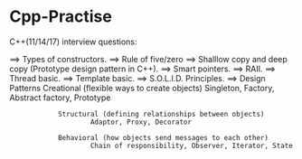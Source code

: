 # Cpp-Practise


C++(11/14/17) interview questions:

==> Types of constructors.
==> Rule of five/zero
==> Shalllow copy and deep copy (Prototype design pattern in C++).
==> Smart pointers.
==> RAII.
==> Thread basic.
==> Template basic.
==> S.O.L.I.D. Principles.
==> Design Patterns
                Creational (flexible ways to create objects)
                        Singleton, Factory, Abstract factory, Prototype
                
                Structural (defining relationships between objects)
                        Adaptor, Proxy, Decorator

                Behavioral (how objects send messages to each other)
                        Chain of responsibility, Observer, Iterator, State
   

